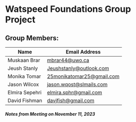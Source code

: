 # Watspeed Foundations Group Project

## Group Members:

| Name           | Email Address              |
|----------------|----------------------------|
| Muskaan Brar   | mbrar44@uwo.ca             |
| Jeush Stanly   | Jeushstanly@outlook.com    |
| Monika Tomar   | 25monikatomar25@gmail.com  |
| Jason Wilcox   | jason.wqost@slmails.com    |
| Elmira Sepehri | elmira.sphr@gmail.com      |              
| David Fishman  | davjfish@gmail.com         |


##### Notes from Meeting on November 11, 2023